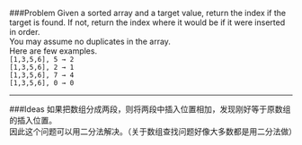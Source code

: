 ###Problem
Given a sorted array and a target value, return the index if the target is found. If not, return the index where it would be if it were inserted in order.  
You may assume no duplicates in the array.  
Here are few examples.  
`[1,3,5,6], 5 → 2`  
`[1,3,5,6], 2 → 1`  
`[1,3,5,6], 7 → 4`  
`[1,3,5,6], 0 → 0`  

---

###Ideas
如果把数组分成两段，则将两段中插入位置相加，发现刚好等于原数组的插入位置。  
因此这个问题可以用二分法解决。（关于数组查找问题好像大多数都是用二分法做）
